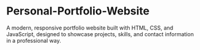 # Personal-Portfolio-Website
A modern, responsive portfolio website built with HTML, CSS, and JavaScript, designed to showcase projects, skills, and contact information in a professional way.

